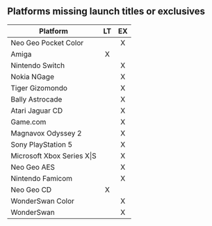 ## Platforms missing launch titles or exclusives


| Platform                         | LT  | EX  |
|----------------------------------|:---:|:---:|
| Neo Geo Pocket Color             |     | X   |
| Amiga                            | X   |     |
| Nintendo Switch                  |     | X   |
| Nokia NGage                      |     | X   |
| Tiger Gizomondo                  |     | X   |
| Bally Astrocade                  |     | X   |
| Atari Jaguar CD                  |     | X   |
| Game.com                         |     | X   |
| Magnavox Odyssey 2               |     | X   |
| Sony PlayStation 5               |     | X   |
| Microsoft Xbox Series X&#124;S   |     | X   |
| Neo Geo AES                      |     | X   |
| Nintendo Famicom                 |     | X   |
| Neo Geo CD                       | X   |     |
| WonderSwan Color                 |     | X   |
| WonderSwan                       |     | X   |